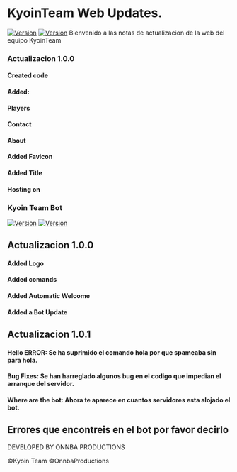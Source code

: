 # KyoinTeam Web Updates.
[![Version](https://img.shields.io/badge/WebKyoinTeam-1.0.0-brightgreen.svg?maxAge=259200)]()
[![Version](https://img.shields.io/badge/Relase-InDEV-orange.svg?maxAge=259200)]()
Bienvenido a las notas de actualizacion de la web del equipo KyoinTeam

### Actualizacion 1.0.0

#### Created code
#### Added:
#### Players
#### Contact
#### About
#### Added Favicon
#### Added Title
#### Hosting on

### Kyoin Team Bot 
[![Version](https://img.shields.io/badge/KyoinTeamBot-1.0.1-Purple.svg?maxAge=259200)]()
[![Version](https://img.shields.io/badge/Status-Online-green.svg?maxAge=259200)]()
## Actualizacion 1.0.0

#### Added Logo
#### Added comands
#### Added Automatic Welcome
#### Added a Bot Update

## Actualizacion 1.0.1

#### Hello ERROR: Se ha suprimido el comando hola por que spameaba sin para hola.
#### Bug Fixes: Se han harreglado algunos bug en el codigo que impedian el arranque del servidor.
#### Where are the bot: Ahora te aparece en cuantos servidores esta alojado el bot.
## Errores que encontreis en el bot por favor decirlo

DEVELOPED BY ONNBA PRODUCTIONS


©Kyoin Team
©OnnbaProductions
